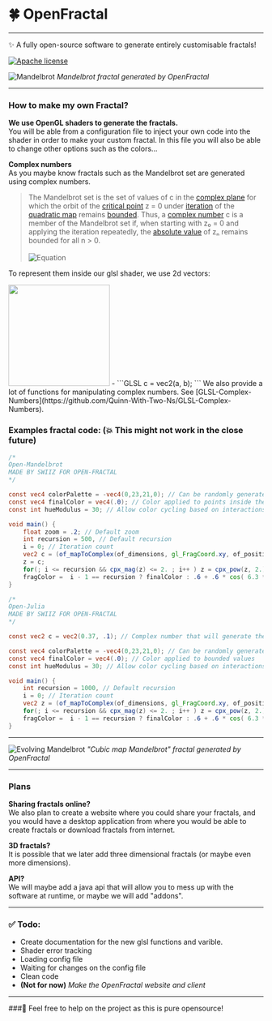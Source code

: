 # 🍀 OpenFractal

***

✨ A fully open-source software to generate entirely customisable fractals!

[![Apache license](https://img.shields.io/badge/License-Apache-blue.svg)](http://www.apache.org/licenses/)

![Mandelbrot](https://imgur.com/01xq7U8.png)
*Mandelbrot fractal generated by OpenFractal*

***

### How to make my own Fractal?
**We use OpenGL shaders to generate the fractals.**<br />
You will be able from a configuration file to inject your own code into the shader in order to make your custom fractal. In this file you will also be able to change other options such as the colors... <br />

**Complex numbers**<br />
As you maybe know fractals such as the Mandelbrot set are generated using complex numbers.
> The Mandelbrot set is the set of values of c in the [complex plane](https://en.wikipedia.org/wiki/Complex_plane) for which the orbit of the [critical point](https://en.wikipedia.org/wiki/Complex_quadratic_polynomial#Critical_point) z = 0 under [iteration](https://en.wikipedia.org/wiki/Iterated_function) of the [quadratic map](https://en.wikipedia.org/wiki/Quadratic_map) remains [bounded](https://en.wikipedia.org/wiki/Bounded_sequence). Thus, a [complex number](https://en.wikipedia.org/wiki/Complex_number) c is a member of the Mandelbrot set if, when starting with z₀ = 0 and applying the iteration repeatedly, the [absolute value](https://en.wikipedia.org/wiki/Absolute_value) of zₙ remains bounded for all n > 0. <br /><br />
> ![Equation](https://imgur.com/GGmzKmE.png)

To represent them inside our glsl shader, we use 2d vectors:

<img src="https://imgur.com/iFtPC7R.png" width="200">
-
```GLSL
c = vec2(a, b);
```
We also provide a lot of functions for manipulating complex numbers. See 
[GLSL-Complex-Numbers](https://github.com/Quinn-With-Two-Ns/GLSL-Complex-Numbers).

### Examples fractal code:  (💥 This might not work in the close future)

```GLSL
/*
Open-Mandelbrot
MADE BY SWIIZ FOR OPEN-FRACTAL
*/

const vec4 colorPalette = -vec4(0,23,21,0); // Can be randomly generated for more fun!
const vec4 finalColor = vec4(.0); // Color applied to points inside the set
const int hueModulus = 30; // Allow color cycling based on interactions count

void main() {
    float zoom = .2; // Default zoom
    int recursion = 500, // Default recursion
    i = 0; // Iteration count
    vec2 c = (of_mapToComplex(of_dimensions, gl_FragCoord.xy, of_position)) / of_zoom, // Mapping the complex plane to the viewport
    z = c;
    for(; i <= recursion && cpx_mag(z) <= 2. ; i++ ) z = cpx_pow(z, 2.) + c; // Actual iterative thing
    fragColor =  i - 1 == recursion ? finalColor : .6 + .6 * cos( 6.3 *  (float((i - 1) % hueModulus) / float(hueModulus)) + colorPalette); // Deciding the final color
}
```

```GLSL
/*
Open-Julia
MADE BY SWIIZ FOR OPEN-FRACTAL
*/

const vec2 c = vec2(0.37, .1); // Complex number that will generate the julia set.

const vec4 colorPalette = -vec4(0,23,21,0); // Can be randomly generated for more fun!
const vec4 finalColor = vec4(.0); // Color applied to bounded values
const int hueModulus = 30; // Allow color cycling based on interactions count

void main() {
    int recursion = 1000, // Default recursion
    i = 0; // Iteration count
    vec2 z = (of_mapToComplex(of_dimensions, gl_FragCoord.xy, of_position)) / of_zoom; // Mapping the complex plane to the viewport
    for(; i <= recursion && cpx_mag(z) <= 2. ; i++ ) z = cpx_pow(z, 2.) + c; // Actual iterative thing
    fragColor =  i - 1 == recursion ? finalColor : .6 + .6 * cos( 6.3 *  (float((i - 1) % hueModulus) / float(hueModulus)) + colorPalette); // Deciding the final color
}
```

***

![Evolving Mandelbrot](https://imgur.com/eyuWAXF.png)
*"Cubic map Mandelbrot" fractal generated by OpenFractal*

***

### Plans
**Sharing fractals online?**<br />
We also plan to create a website where you could share your fractals, and you would have a desktop application from where you would be able to create fractals or download fractals from internet.
<br />

**3D fractals?**<br />
It is possible that we later add three dimensional fractals (or maybe even more dimensions).

**API?**<br />
We will maybe add a java api that will allow you to mess up with the software at runtime, or maybe we will add "addons".

***

### ✅ Todo:
- Create documentation for the new glsl functions and varible.
- Shader error tracking
- Loading config file
- Waiting for changes on the config file
- Clean code
- **(Not for now)** *Make the OpenFractal website and client*

***

###🏅 Feel free to help on the project as this is pure opensource!

